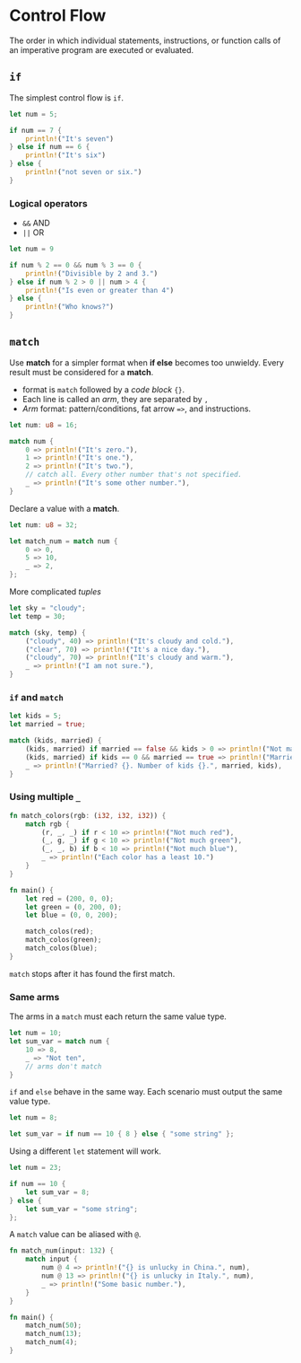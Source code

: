 # Control Flow

The order in which individual statements, instructions, or function calls of an imperative program are executed or evaluated.

## `if`

The simplest control flow is `if`.

```rust
let num = 5;

if num == 7 {
    println!("It's seven")
} else if num == 6 {
    println!("It's six")
} else {
    println!("not seven or six.")
}
```

### Logical operators

- `&&` AND
- `||` OR

```rust
let num = 9

if num % 2 == 0 && num % 3 == 0 {
    println!("Divisible by 2 and 3.")
} else if num % 2 > 0 || num > 4 {
    println!("Is even or greater than 4")
} else {
    println!("Who knows?")
}
```

## `match`

Use **match** for a simpler format when **if else** becomes too unwieldy. Every result must be considered for a **match**.

- format is `match` followed by a _code block_ `{}`.
- Each line is called an _arm_, they are separated by `,`
- _Arm_ format: pattern/conditions, fat arrow `=>`, and instructions.

```rust
let num: u8 = 16;

match num {
    0 => println!("It's zero."),
    1 => println!("It's one."),
    2 => println!("It's two."),
    // catch all. Every other number that's not specified. 
    _ => println!("It's some other number."),
}
```

Declare a value with a **match**. 

```rust
let num: u8 = 32;

let match_num = match num {
    0 => 0,
    5 => 10,
    _ => 2,
};
```

More complicated _tuples_

```rust
let sky = "cloudy";
let temp = 30;

match (sky, temp) {
    ("cloudy", 40) => println!("It's cloudy and cold."),
    ("clear", 70) => println!("It's a nice day."),
    ("cloudy", 70) => println!("It's cloudy and warm."),
    _ => println!("I am not sure."),
}
```

### `if` and `match`

```rust
let kids = 5;
let married = true;

match (kids, married) {
    (kids, married) if married == false && kids > 0 => println!("Not married with {} kids.", kids),
    (kids, married) if kids == 0 && married == true => println!("Married and no children."),
    _ => println!("Married? {}. Number of kids {}.", married, kids),
}
```

### Using multiple `_`

```rust
fn match_colors(rgb: (i32, i32, i32)) {
    match rgb {
        (r, _, _) if r < 10 => println!("Not much red"),
        (_, g, _) if g < 10 => println!("Not much green"),
        (_, _, b) if b < 10 => println!("Not much blue"),
        _ => println!("Each color has a least 10.")
    }
}

fn main() {
    let red = (200, 0, 0);
    let green = (0, 200, 0);
    let blue = (0, 0, 200);

    match_colos(red);
    match_colos(green);
    match_colos(blue);
}
```

`match` stops after it has found the first match.

### Same arms

The arms in a `match` must each return the same value type.

```rust
let num = 10;
let sum_var = match num {
    10 => 8,
    _ => "Not ten",
    // arms don't match 
}
```

`if` and `else` behave in the same way. Each scenario must output the same value type.

```rust
let num = 8;

let sum_var = if num == 10 { 8 } else { "some string" };
```

Using a different `let` statement will work.

```rust
let num = 23;

if num == 10 {
    let sum_var = 8;
} else { 
    let sum_var = "some string";
};
```

A `match` value can be aliased with `@`. 

```rust
fn match_num(input: 132) {
    match input {
        num @ 4 => println!("{} is unlucky in China.", num),
        num @ 13 => println!("{} is unlucky in Italy.", num),
        _ => println!("Some basic number."),
    }
}

fn main() {
    match_num(50);
    match_num(13);
    match_num(4);
}
```

